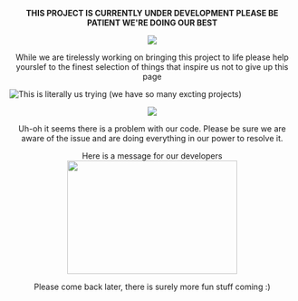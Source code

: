 <p align="center">
<b>THIS PROJECT IS CURRENTLY UNDER DEVELOPMENT PLEASE BE PATIENT WE'RE DOING OUR BEST</b>

<p align="center">
<img src="https://i.pinimg.com/originals/e9/b5/f4/e9b5f449972d1ca99bd278993b8d6406.gif">

<p align="center">
While we are tirelessly working on bringing this project to life please help yourslef to the finest selection of things that inspire us not to give up this page

![This is literally us trying (we have so many excting projects)](https://64.media.tumblr.com/39f00b1eaf1970f4b85c8cb31e4ddfd5/2b08b5822b5c048b-bf/s2048x3072/218086c8aa9da870e0209e96667553d7d1b801e8.jpg)
<p align="center">

<p align="center">
<img src="https://i.pinimg.com/originals/ce/7a/3c/ce7a3ca09e9c4323835cfa625a483daa.gif">

<p align="center">
Uh-oh it seems there is a problem with our code. Please be sure we are aware of the issue and are doing everything in our power to resolve it.
<p align="center">
Here is a message for our developers

<img width="300" height="200" src="https://i.pinimg.com/564x/29/b4/19/29b41937bdd89b77f2b928f8228d7abb.jpg">

<p align="center">
Please come back later, there is surely more fun stuff coming :)

